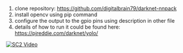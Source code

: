1) clone repository: https://github.com/digitalbrain79/darknet-nnpack
2) install opencv using pip command
3) configure the output to the gpio pins using description in other file
4) details of how to run it could be found here: https://pjreddie.com/darknet/yolo/

[![SC2 Video](doc/SC2_youtube.gif)](https://www.youtube.com/watch?v=kv4n9iw2EPA&t=47s)
